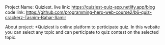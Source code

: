 Project Name: Quiziest.
live link: https://quiziest-quiz-app.netlify.app/blog
code link: https://github.com/programming-hero-web-course2/b6-quiz-crackerz-Tasnim-Bahar-Samir

About project:
*Quiziest is online platform to perticipate quiz.
In this website you can select any topic and can perticipate to
quiz contest on the selected topic.